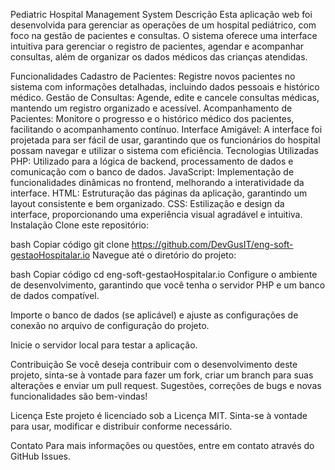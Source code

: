 Pediatric Hospital Management System
Descrição
Esta aplicação web foi desenvolvida para gerenciar as operações de um hospital pediátrico, com foco na gestão de pacientes e consultas. O sistema oferece uma interface intuitiva para gerenciar o registro de pacientes, agendar e acompanhar consultas, além de organizar os dados médicos das crianças atendidas.

Funcionalidades
Cadastro de Pacientes: Registre novos pacientes no sistema com informações detalhadas, incluindo dados pessoais e histórico médico.
Gestão de Consultas: Agende, edite e cancele consultas médicas, mantendo um registro organizado e acessível.
Acompanhamento de Pacientes: Monitore o progresso e o histórico médico dos pacientes, facilitando o acompanhamento contínuo.
Interface Amigável: A interface foi projetada para ser fácil de usar, garantindo que os funcionários do hospital possam navegar e utilizar o sistema com eficiência.
Tecnologias Utilizadas
PHP: Utilizado para a lógica de backend, processamento de dados e comunicação com o banco de dados.
JavaScript: Implementação de funcionalidades dinâmicas no frontend, melhorando a interatividade da interface.
HTML: Estruturação das páginas da aplicação, garantindo um layout consistente e bem organizado.
CSS: Estilização e design da interface, proporcionando uma experiência visual agradável e intuitiva.
Instalação
Clone este repositório:

bash
Copiar código
git clone https://github.com/DevGusIT/eng-soft-gestaoHospitalar.io
Navegue até o diretório do projeto:

bash
Copiar código
cd eng-soft-gestaoHospitalar.io
Configure o ambiente de desenvolvimento, garantindo que você tenha o servidor PHP e um banco de dados compatível.

Importe o banco de dados (se aplicável) e ajuste as configurações de conexão no arquivo de configuração do projeto.

Inicie o servidor local para testar a aplicação.

Contribuição
Se você deseja contribuir com o desenvolvimento deste projeto, sinta-se à vontade para fazer um fork, criar um branch para suas alterações e enviar um pull request. Sugestões, correções de bugs e novas funcionalidades são bem-vindas!

Licença
Este projeto é licenciado sob a Licença MIT. Sinta-se à vontade para usar, modificar e distribuir conforme necessário.

Contato
Para mais informações ou questões, entre em contato através do GitHub Issues.
